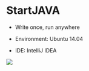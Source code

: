 # StartJAVA

* Write once, run anywhere

* Environment: Ubuntu 14.04

* IDE: IntelliJ IDEA

<!--![](http://www.kankanews.com/ICkengine/wp-content/plugins/wp-o-matic/cache/9dd64871e1_140601104983641.jpg)-->
 ![](http://www.kankanews.com/ICkengine/wp-content/plugins/wp-o-matic/cache/ae42393cec_141105213014401.png)
